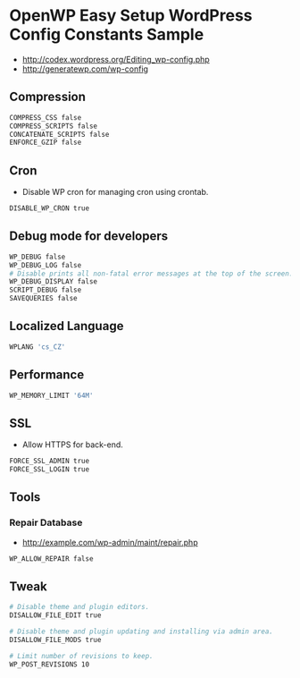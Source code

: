# OpenWP Easy Setup WordPress Config Constants Sample

- http://codex.wordpress.org/Editing_wp-config.php
- http://generatewp.com/wp-config

## Compression

```sh
COMPRESS_CSS false
COMPRESS_SCRIPTS false
CONCATENATE_SCRIPTS false
ENFORCE_GZIP false
```

## Cron

- Disable WP cron for managing cron using crontab.

```sh
DISABLE_WP_CRON true
```

## Debug mode for developers

```sh
WP_DEBUG false
WP_DEBUG_LOG false
# Disable prints all non-fatal error messages at the top of the screen.
WP_DEBUG_DISPLAY false
SCRIPT_DEBUG false
SAVEQUERIES false
```

## Localized Language

```sh
WPLANG 'cs_CZ'
```

## Performance

```sh
WP_MEMORY_LIMIT '64M'
```

## SSL

- Allow HTTPS for back-end.

```sh
FORCE_SSL_ADMIN true
FORCE_SSL_LOGIN true
```

## Tools

### Repair Database

- http://example.com/wp-admin/maint/repair.php

```sh
WP_ALLOW_REPAIR false
```

## Tweak

```sh
# Disable theme and plugin editors.
DISALLOW_FILE_EDIT true

# Disable theme and plugin updating and installing via admin area.
DISALLOW_FILE_MODS true

# Limit number of revisions to keep.
WP_POST_REVISIONS 10
```
